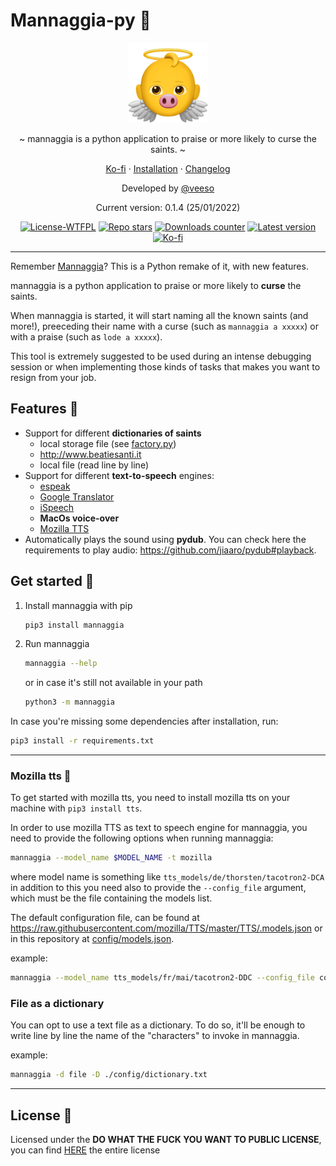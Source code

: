 # Mannaggia-py 👼

<p align="center">
  <img src="/assets/logo.png" width="128" height="128" />
</p>

<p align="center">~ mannaggia is a python application to praise or more likely to curse the saints. ~</p>
<p align="center">
  <a href="https://ko-fi.com/veeso" target="_blank">Ko-fi</a>
  ·
  <a href="#get-started-">Installation</a>
  ·
  <a href="CHANGELOG.md" target="_blank">Changelog</a>
</p>

<p align="center">Developed by <a href="https://veeso.github.io/" target="_blank">@veeso</a></p>
<p align="center">Current version: 0.1.4 (25/01/2022)</p>

<p align="center">
  <a href="http://www.wtfpl.net/about/"
    ><img
      src="https://img.shields.io/badge/License-WTFPL-blue.svg"
      alt="License-WTFPL"
  /></a>
  <a href="https://github.com/veeso/mannaggia-py/stargazers"
    ><img
      src="https://img.shields.io/github/stars/veeso/mannaggia-py.svg"
      alt="Repo stars"
  /></a>
  <a href="https://pepy.tech/project/mannaggia"
    ><img
      src="https://pepy.tech/badge/mannaggia"
      alt="Downloads counter"
  /></a>
  <a href="https://pypi.org/project/mannaggia/"
    ><img
      src="https://badge.fury.io/py/mannaggia.svg"
      alt="Latest version"
  /></a>
  <a href="https://ko-fi.com/veeso">
    <img
      src="https://img.shields.io/badge/donate-ko--fi-red"
      alt="Ko-fi"
  /></a>
</p>

---

Remember [Mannaggia](https://github.com/LegolasTheElf/mannaggia)? This is a Python remake of it, with new features.

mannaggia is a python application to praise or more likely to **curse** the saints.

When mannaggia is started, it will start naming all the known saints (and more!), preeceding their name with a curse (such as `mannaggia a xxxxx`) or with a praise (such as `lode a xxxxx`).

 This tool is extremely suggested to be used during an intense debugging session or when implementing those kinds of tasks that makes you want to resign from your job.

## Features 🐷

- Support for different **dictionaries of saints**
  - local storage file (see [factory.py](mannaggia/santi/factory.py))
  - <http://www.beatiesanti.it>
  - local file (read line by line)
- Support for different **text-to-speech** engines:
  - [espeak](http://espeak.sourceforge.net/)
  - [Google Translator](https://translate.google.it)
  - [iSpeech](http://www.ispeech.org)
  - **MacOs voice-over**
  - [Mozilla TTS](https://github.com/mozilla/TTS)
- Automatically plays the sound using **pydub**. You can check here the requirements to play audio: <https://github.com/jiaaro/pydub#playback>.

## Get started 🚀

1. Install mannaggia with pip

    ```sh
    pip3 install mannaggia
    ```

2. Run mannaggia

    ```sh
    mannaggia --help
    ```

    or in case it's still not available in your path

    ```sh
    python3 -m mannaggia
    ```

In case you're missing some dependencies after installation, run:

```sh
pip3 install -r requirements.txt
```

---

### Mozilla tts 🦊

To get started with mozilla tts, you need to install mozilla tts on your machine with `pip3 install tts`.

In order to use mozilla TTS as text to speech engine for mannaggia, you need to provide the following options when running mannaggia:

```sh
mannaggia --model_name $MODEL_NAME -t mozilla
```

where model name is something like `tts_models/de/thorsten/tacotron2-DCA` in addition to this you need also to provide the `--config_file` argument, which must be the file containing the models list.

The default configuration file, can be found at <https://raw.githubusercontent.com/mozilla/TTS/master/TTS/.models.json> or in this repository at [config/models.json](config/models.json).

example:

```sh
mannaggia --model_name tts_models/fr/mai/tacotron2-DDC --config_file config/models.json -t mozilla --prefix "Va te faire enculer"
```

### File as a dictionary

You can opt to use a text file as a dictionary. To do so, it'll be enough to write line by line the name of the "characters" to invoke in mannaggia.

example:

```sh
mannaggia -d file -D ./config/dictionary.txt
```

---

## License 📜

Licensed under the **DO WHAT THE FUCK YOU WANT TO PUBLIC LICENSE**, you can find [HERE](LICENSE) the entire license
